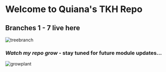 # Welcome to Quiana's TKH Repo
## Branches 1 - 7 live here
![treebranch](https://user-images.githubusercontent.com/24463725/87942740-0a386180-ca6b-11ea-96c2-e2c516e6f593.gif)
### _Watch my repo grow_ - stay tuned for future module updates...

![growplant](https://user-images.githubusercontent.com/24463725/87942917-4d92d000-ca6b-11ea-82d1-0ff95323668b.gif)
